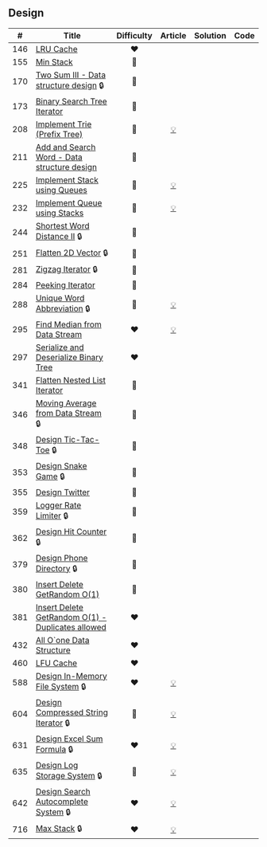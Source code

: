 
## Design

|#|Title|Difficulty|Article|Solution|Code|
|:---:|---|:---:|:---:|:---:|:---:|
|146|[LRU Cache](https://leetcode.com/problems/lru-cache) |❤️||||
|155|[Min Stack](https://leetcode.com/problems/min-stack) |💚||||
|170|[Two Sum III - Data structure design](https://leetcode.com/problems/two-sum-iii-data-structure-design) 🔒|💚||||
|173|[Binary Search Tree Iterator](https://leetcode.com/problems/binary-search-tree-iterator) |🧡||||
|208|[Implement Trie (Prefix Tree)](https://leetcode.com/problems/implement-trie-prefix-tree) |🧡|[💡](https://leetcode.com/articles/implement-trie-prefix-tree)|||
|211|[Add and Search Word - Data structure design](https://leetcode.com/problems/add-and-search-word-data-structure-design) |🧡||||
|225|[Implement Stack using Queues](https://leetcode.com/problems/implement-stack-using-queues) |💚|[💡](https://leetcode.com/articles/implement-stack-using-queues)|||
|232|[Implement Queue using Stacks](https://leetcode.com/problems/implement-queue-using-stacks) |💚|[💡](https://leetcode.com/articles/implement-queue-using-stacks)|||
|244|[Shortest Word Distance II](https://leetcode.com/problems/shortest-word-distance-ii) 🔒|🧡||||
|251|[Flatten 2D Vector](https://leetcode.com/problems/flatten-2d-vector) 🔒|🧡||||
|281|[Zigzag Iterator](https://leetcode.com/problems/zigzag-iterator) 🔒|🧡||||
|284|[Peeking Iterator](https://leetcode.com/problems/peeking-iterator) |🧡||||
|288|[Unique Word Abbreviation](https://leetcode.com/problems/unique-word-abbreviation) 🔒|🧡|[💡](https://leetcode.com/articles/unique-word-abbreviation)|||
|295|[Find Median from Data Stream](https://leetcode.com/problems/find-median-from-data-stream) |❤️|[💡](https://leetcode.com/articles/find-median-from-data-stream)|||
|297|[Serialize and Deserialize Binary Tree](https://leetcode.com/problems/serialize-and-deserialize-binary-tree) |❤️||||
|341|[Flatten Nested List Iterator](https://leetcode.com/problems/flatten-nested-list-iterator) |🧡||||
|346|[Moving Average from Data Stream](https://leetcode.com/problems/moving-average-from-data-stream) 🔒|💚||||
|348|[Design Tic-Tac-Toe](https://leetcode.com/problems/design-tic-tac-toe) 🔒|🧡||||
|353|[Design Snake Game](https://leetcode.com/problems/design-snake-game) 🔒|🧡||||
|355|[Design Twitter](https://leetcode.com/problems/design-twitter) |🧡||||
|359|[Logger Rate Limiter](https://leetcode.com/problems/logger-rate-limiter) 🔒|💚||||
|362|[Design Hit Counter](https://leetcode.com/problems/design-hit-counter) 🔒|🧡||||
|379|[Design Phone Directory](https://leetcode.com/problems/design-phone-directory) 🔒|🧡||||
|380|[Insert Delete GetRandom O(1)](https://leetcode.com/problems/insert-delete-getrandom-o1) |🧡||||
|381|[Insert Delete GetRandom O(1) - Duplicates allowed](https://leetcode.com/problems/insert-delete-getrandom-o1-duplicates-allowed) |❤️||||
|432|[All O`one Data Structure](https://leetcode.com/problems/all-oone-data-structure) |❤️||||
|460|[LFU Cache](https://leetcode.com/problems/lfu-cache) |❤️||||
|588|[Design In-Memory File System](https://leetcode.com/problems/design-in-memory-file-system) 🔒|❤️|[💡](https://leetcode.com/articles/design-in-memory-file-system)|||
|604|[Design Compressed String Iterator](https://leetcode.com/problems/design-compressed-string-iterator) 🔒|💚|[💡](https://leetcode.com/articles/desing-compressed-string-iterator)|||
|631|[Design Excel Sum Formula](https://leetcode.com/problems/design-excel-sum-formula) 🔒|❤️|[💡](https://leetcode.com/articles/design-excel-sum-formula)|||
|635|[Design Log Storage System](https://leetcode.com/problems/design-log-storage-system) 🔒|🧡|[💡](https://leetcode.com/articles/design-log-storage)|||
|642|[Design Search Autocomplete System](https://leetcode.com/problems/design-search-autocomplete-system) 🔒|❤️|[💡](https://leetcode.com/articles/design-search-autocomplete-system)|||
|716|[Max Stack](https://leetcode.com/problems/max-stack) 🔒|❤️|[💡](https://leetcode.com/articles/max-stack)|||
